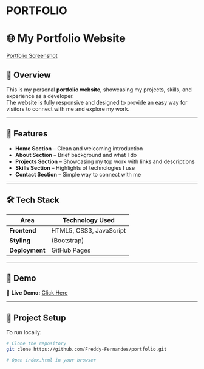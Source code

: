 # PORTFOLIO
# 🌐 My Portfolio Website  

[Portfolio Screenshot](src="https://github.com/user-attachments/assets/dd157688-c3e1-46ad-ba7e-47b4b9c0e3db")

## 📖 Overview  
This is my personal **portfolio website**, showcasing my projects, skills, and experience as a developer.  
The website is fully responsive and designed to provide an easy way for visitors to connect with me and explore my work.

---

## 🚀 Features  

- **Home Section** – Clean and welcoming introduction  
- **About Section** – Brief background and what I do  
- **Projects Section** – Showcasing my top work with links and descriptions  
- **Skills Section** – Highlights of technologies I use  
- **Contact Section** – Simple way to connect with me  

---

## 🛠 Tech Stack  

| Area           | Technology Used |
|---------------|----------------|
| **Frontend**  | HTML5, CSS3, JavaScript |
| **Styling**   | (Bootstrap) |
| **Deployment**| GitHub Pages |

---

## 📸 Demo  

🔗 **Live Demo:** [Click Here]() 

---

## 📂 Project Setup  

To run locally:  

```bash
# Clone the repository
git clone https://github.com/Freddy-Fernandes/portfolio.git

# Open index.html in your browser
